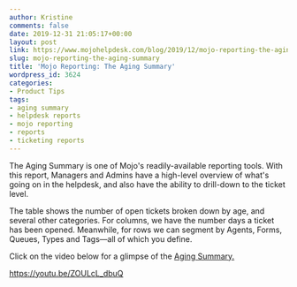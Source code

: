 ```yaml
---
author: Kristine
comments: false
date: 2019-12-31 21:05:17+00:00
layout: post
link: https://www.mojohelpdesk.com/blog/2019/12/mojo-reporting-the-aging-summary/
slug: mojo-reporting-the-aging-summary
title: 'Mojo Reporting: The Aging Summary'
wordpress_id: 3624
categories:
- Product Tips
tags:
- aging summary
- helpdesk reports
- mojo reporting
- reports
- ticketing reports
---
```





The Aging Summary is one of Mojo's readily-available reporting tools. With this report, Managers and Admins have a high-level overview of what's going on in the helpdesk, and also have the ability to drill-down to the ticket level.







The table shows the number of open tickets broken down by age, and several other categories. For columns, we have the number days a ticket has been opened. Meanwhile, for rows we can segment by Agents, Forms, Queues, Types and Tags—all of which you define. 







Click on the video below for a glimpse of the [Aging Summary.](https://youtu.be/ZOULcL_dbuQ)








https://youtu.be/ZOULcL_dbuQ




